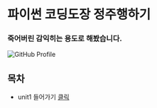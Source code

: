 # 파이썬 코딩도장 정주행하기
### 죽어버린 감익히는 용도로 해봤습니다.
![GitHub Profile](https://contents.kyobobook.co.kr/sih/fit-in/458x0/pdt/9791140702428.jpg)

## 목차
- unit1 들어가기 <a href="https://github.com/moonlomon/dojang_project/blob/main/unit1/unit1-1/readme.md">클릭</a>